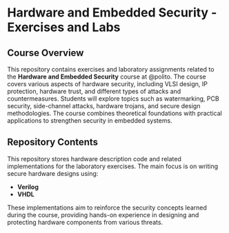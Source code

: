 # Hardware and Embedded Security - Exercises and Labs

## Course Overview
This repository contains exercises and laboratory assignments related to the **Hardware and Embedded Security** course at @polito. The course covers various aspects of hardware security, including VLSI design, IP protection, hardware trust, and different types of attacks and countermeasures. Students will explore topics such as watermarking, PCB security, side-channel attacks, hardware trojans, and secure design methodologies. The course combines theoretical foundations with practical applications to strengthen security in embedded systems.

## Repository Contents
This repository stores hardware description code and related implementations for the laboratory exercises. The main focus is on writing secure hardware designs using:

- **Verilog**
- **VHDL**

These implementations aim to reinforce the security concepts learned during the course, providing hands-on experience in designing and protecting hardware components from various threats.


